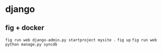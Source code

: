 # django
## fig + docker
`fig run web django-admin.py startproject mysite .`
`fig up`
`fig run web python manage.py syncdb`
